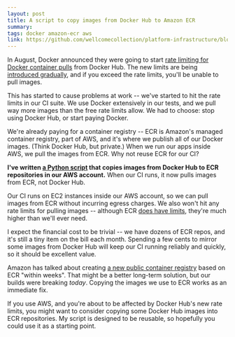```yaml
---
layout: post
title: A script to copy images from Docker Hub to Amazon ECR
summary:
tags: docker amazon-ecr aws
link: https://github.com/wellcomecollection/platform-infrastructure/blob/4b16beef44efbe8faa9a62f5459ab6f706e07032/builds/copy_docker_images_to_ecr.py
---
```


In August, Docker announced they were going to start [rate limiting for Docker container pulls](https://www.docker.com/blog/scaling-docker-to-serve-millions-more-developers-network-egress/) from Docker Hub.
The new limits are being [introduced gradually](https://www.docker.com/blog/what-you-need-to-know-about-upcoming-docker-hub-rate-limiting/), and if you exceed the rate limits, you'll be unable to pull images.

This has started to cause problems at work -- we've started to hit the rate limits in our CI suite.
We use Docker extensively in our tests, and we pull way more images than the free rate limits allow.
We had to choose: stop using Docker Hub, or start paying Docker.

We're already paying for a container registry -- ECR is Amazon's managed container registry, part of AWS, and it's where we publish all of our Docker images.
(Think Docker Hub, but private.)
When we run our apps inside AWS, we pull the images from ECR.
Why not reuse ECR for our CI?

**I've written [a Python script](https://github.com/wellcomecollection/platform-infrastructure/blob/4b16beef44efbe8faa9a62f5459ab6f706e07032/builds/copy_docker_images_to_ecr.py) that copies images from Docker Hub to ECR repositories in our AWS account.**
When our CI runs, it now pulls images from ECR, not Docker Hub.

Our CI runs on EC2 instances inside our AWS account, so we can pull images from ECR without incurring egress charges.
We also won't hit any rate limits for pulling images -- although ECR [does have limits](https://docs.aws.amazon.com/AmazonECR/latest/userguide/service-quotas.html), they're much higher than we'll ever need.

I expect the financial cost to be trivial -- we have dozens of ECR repos, and it's still a tiny item on the bill each month.
Spending a few cents to mirror some images from Docker Hub will keep our CI running reliably and quickly, so it should be excellent value.

Amazon has talked about creating [a new public container registry](https://aws.amazon.com/blogs/containers/advice-for-customers-dealing-with-docker-hub-rate-limits-and-a-coming-soon-announcement/) based on ECR "within weeks".
That might be a better long-term solution, but our builds were breaking *today*.
Copying the images we use to ECR works as an immediate fix.

If you use AWS, and you're about to be affected by Docker Hub's new rate limits, you might want to consider copying some Docker Hub images into ECR repositories.
My script is designed to be reusable, so hopefully you could use it as a starting point.
